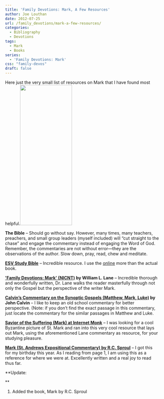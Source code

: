 ```yaml
---
title: 'Family Devotions: Mark, A Few Resources'
author: Joe Louthan
date: 2012-07-25
url: /family_devotions/mark-a-few-resources/
categories:
  - Bibliography
  - Devotions
tags:
  - Mark
  - Books
series:
  - 'Family Devotions: Mark'
css: "family-devos"
draft: false
---
```

Here just the very small list of resources on Mark that I have found most helpful.[<img class="alignright size-full wp-image-69" title="170px-Stmark" alt="" src="https://i2.wp.com/theologic.us/wp-content/uploads/2012/07/170px-Stmark.jpg?resize=170%2C460" width="170" height="460" data-recalc-dims="1" />][1]

**The Bible** &#8211; Should go without say. However, many times, many teachers, preachers, and small group leaders (myself included) will &#8220;cut straight to the chase&#8221; and engage the commentary instead of engaging the Word of God. Remember, the commentaries are not without error—they are the observations of the author. Slow down, pray, read, chew and meditate.

[**ESV Study Bible**][2] &#8211; Incredible resource. I use the [online][3] more than the actual book.

**['Family Devotions: Mark' (NICNT)][4] by William L. Lane** &#8211; Incredible thorough and wonderfully written, Dr. Lane walks the reader masterfully through not only the Gospel but the perspective of the writer Mark.

**[Calvin&#8217;s Commentary on the Synoptic Gospels (Matthew, Mark, Luke)][5] by John Calvin** &#8211; I like to keep an old school commentary for better perspective. (Note: if you don&#8217;t find the exact passage in this commentary, just locate the commentary for the similar passages in Matthew and Luke.

[**Savior of the Suffering (Mark) at Internet Monk**][6] &#8211; I was looking for a cool Byzantine picture of St. Mark and ran into this very cool resource that lays out Mark, using the aforementioned Lane commentary as resource, for your studying pleasure.

**<a title="Mark by R.C. Sproul" href="https://www.amazon.com/dp/1567692656/ref=as_li_ss_til?tag=iamlipr-20&camp=0&creative=0&linkCode=as4&creativeASIN=1567692656&adid=0FN87NDVRXDJWXA56RFZ&" target="_blank">Mark (St. Andrews Expositional Commentary) by R.C. Sproul</a>** &#8211; I got this for my birthday this year. As I reading from page 1, I am using this as a reference for where we were at. Excellently written and a real joy to read thus far.

**Update:
  
** 

  1. Added the book, Mark by R.C. Sproul

 [1]: https://i2.wp.com/theologic.us/wp-content/uploads/2012/07/170px-Stmark.jpg
 [2]: http://www.crossway.org/search/?q=%22ESV+Study+Bible%22&sa=
 [3]: http://www.esvbible.org/mark%201/ "ESV Study Bible: Mark 1"
 [4]: https://www.amazon.com/dp/0802825028/ref=as_li_ss_til?tag=iamlipr-20&camp=0&creative=0&linkCode=as4&creativeASIN=0802825028&adid=1RA7XVDTH4BEC88SP2FB&
 [5]: http://www.ccel.org/ccel/calvin/calcom31.html
 [6]: http://www.internetmonk.com/archive/savior-of-the-suffering-mark